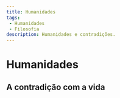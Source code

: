 ```yaml
---
title: Humanidades
tags:
 - Humanidades
 - Filosofia
description: Humanidades e contradições.
---
```


# Humanidades

## A contradição com a vida
